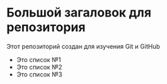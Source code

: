 # Большой загаловок для репозитория
Этот репозиторий создан для изучения Git и GitHub
- Это список №1
- Это список №2
- Это список №3